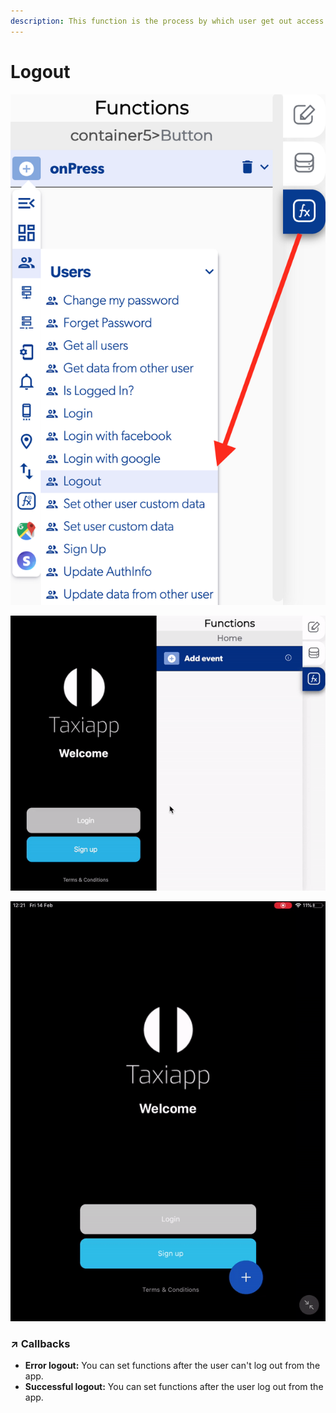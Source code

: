 ```yaml
---
description: This function is the process by which user get out access to the app.
---
```


# Logout

![](../../../.gitbook/assets/captura-de-pantalla-2020-02-10-a-la-s-11.08.17.png)

![](../../../.gitbook/assets/ezgif.com-video-to-gif.gif)

![](../../../.gitbook/assets/ezgif.com-video-to-gif-1%20%281%29.gif)



### ↗ Callbacks <a id="entry-vars"></a>

* **Error logout:** You can set functions after the user can't log out from the app.
* **Successful logout:** You can set functions after the user log out from the app.



